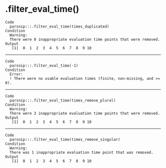 # .filter_eval_time()

    Code
      parsnip:::.filter_eval_time(times_duplicated)
    Condition
      Warning:
      There were 0 inappropriate evaluation time points that were removed.
    Output
       [1]  0  1  2  3  4  5  6  7  8  9 10

---

    Code
      parsnip:::.filter_eval_time(-1)
    Condition
      Error:
      ! There were no usable evaluation times (finite, non-missing, and >= 0).

---

    Code
      parsnip:::.filter_eval_time(times_remove_plural)
    Condition
      Warning:
      There were 3 inappropriate evaluation time points that were removed.
    Output
       [1]  0  1  2  3  4  5  6  7  8  9 10

---

    Code
      parsnip:::.filter_eval_time(times_remove_singular)
    Condition
      Warning:
      There was 1 inappropriate evaluation time point that was removed.
    Output
       [1]  0  1  2  3  4  5  6  7  8  9 10


